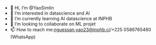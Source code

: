 - 👋 Hi, I’m @YaoSimlin
- 👀 I’m interested in datascience and AI
- 🌱 I’m currently learning AI datascience at INPHB
- 💞️ I’m looking to collaborate on ML projet
- 📫 How to reach me:nguessan.yao23@inphb.ci/+225 0586765480 (WhatsApp)

<!---
YaoSimlin/YaoSimlin is a ✨ special ✨ repository because its `README.md` (this file) appears on your GitHub profile.
You can click the Preview link to take a look at your changes.
--->
